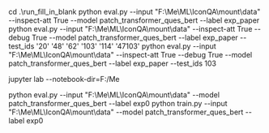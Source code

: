 cd .\run_fill_in_blank
python eval.py --input "F:\Me\ML\IconQA\mount\data" --inspect-att True --model patch_transformer_ques_bert --label exp_paper
python eval.py --input "F:\Me\ML\IconQA\mount\data" --inspect-att True --debug True --model patch_transformer_ques_bert --label exp_paper --test_ids '20' '48' '62' '103' '114' '47103'
python eval.py  --input "F:\Me\ML\IconQA\mount\data" --inspect-att True --debug True --model patch_transformer_ques_bert --label exp_paper --test_ids 103

jupyter lab --notebook-dir=F:/Me


python eval.py --input "F:\Me\ML\IconQA\mount\data" --model patch_transformer_ques_bert --label exp0
python train.py --input "F:\Me\ML\IconQA\mount\data" --model patch_transformer_ques_bert --label exp0 